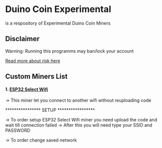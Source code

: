 # Duino Coin Experimental
is a respository of Experimental Duino Coin Miners

## Disclaimer
Warning: Running this programms may ban/lock your account 

[Read more about risk here](https://github.com/revoxhere/duino-coin#please-note-that-these-softwares-are-not-developed-by-us-and-we-do-not-give-any-guarantees-that-use-of-them-will-not-result-in-an-account-getting-banned-treat-them-as-a-curiosity)
 
## Custom Miners List
#### 1. [ESP32 Select Wifi](https://github.com/tommarekCZE/DuinoCoinExperimental/tree/main/WifiSelectMiner-ESP32)
→ This miner let you connect to another wifi without reuploading code

**************** SETUP *****************

→ To order setup ESP32 Select Wifi miner you need upload the code and wait till connection failed
→ After this you will need type your SSID and PASSWORD

→ To order change saved network
